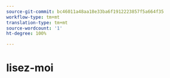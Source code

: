 ```yaml
---
source-git-commit: bc46011a48aa18e33ba6f1912223857f5a664f35
workflow-type: tm+mt
translation-type: tm+mt
source-wordcount: '1'
ht-degree: 100%

---
```

# lisez-moi

